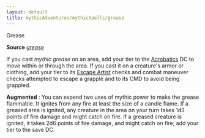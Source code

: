 ```yaml
---
layout: default
title: mythicAdventures/mythicSpells/grease
---
```

Grease

**Source** [_grease_](spells/grease#_grease)

If you cast _mythic grease_ on an area, add your tier to the [Acrobatics](skills/acrobatics#_acrobatics) DC to move within or through the area. If you cast it on a creature's armor or clothing, add your tier to its [Escape Artist](skills/escapeArtist#_escape-artist) checks and combat maneuver checks attempted to escape a grapple and to its CMD to avoid being grappled.

**Augmented** : You can expend two uses of mythic power to make the grease flammable. It ignites from any fire at least the size of a candle flame. If a greased area is ignited, any creature in the area on your turn takes 1d3 points of fire damage and might catch on fire. If a greased creature is ignited, it takes 2d6 points of fire damage, and might catch on fire; add your tier to the save DC.


